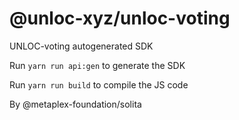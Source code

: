 # @unloc-xyz/unloc-voting

UNLOC-voting autogenerated SDK

Run `yarn run api:gen` to generate the SDK

Run `yarn run build` to compile the JS code

By @metaplex-foundation/solita
